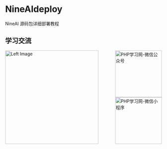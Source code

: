 # NineAIdeploy
NineAI 源码包详细部署教程

## 学习交流
<div>
  <img src="https://github.com/feifei985/NineAIdeploy/blob/main/assets/weixin/qun.JPG?raw=true" alt="Left Image" style="float: left; width: 300px;">
  <div style="float: right;">
    <img src="https://github.com/feifei985/NineAIdeploy/blob/main/assets/weixin/weixin.jpeg?raw=true" alt="PHP学习网-微信公众号" style="display: block; width: 150px;">
    <img src="https://github.com/feifei985/NineAIdeploy/blob/main/assets/weixin/xiaochengxu.jpeg?raw=true" alt="PHP学习网-微信小程序" style="display: block; width: 150px;">
  </div>
</div>